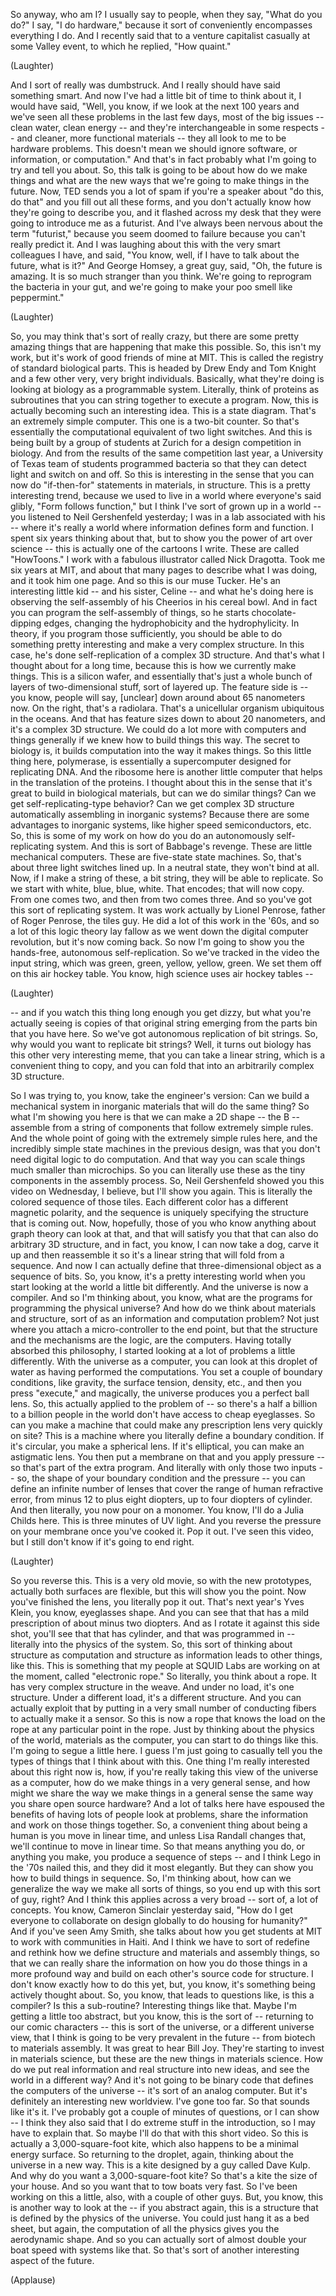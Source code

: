 
So anyway, who am I?
I usually say to people, when they say, &quot;What do you do?&quot;
I say, &quot;I do hardware,&quot;
because it sort of conveniently encompasses everything I do.
And I recently said that to a venture capitalist casually at some
Valley event, to which he replied, &quot;How quaint.&quot;

(Laughter)

And I sort of really was dumbstruck.
And I really should have said something smart.
And now I&#39;ve had a little bit of time to think about it,
I would have said, &quot;Well, you know,
if we look at the next 100 years
and we&#39;ve seen all these problems in the last few days,
most of the big issues -- clean water, clean energy --
and they&#39;re interchangeable in some respects --
and cleaner, more functional materials --
they all look to me to be hardware problems.
This doesn&#39;t mean we should ignore software,
or information, or computation.&quot;
And that&#39;s in fact probably what I&#39;m going to try and tell you about.
So, this talk is going to be about how do we make things
and what are the new ways that we&#39;re going to make things in the future.
Now, TED sends you a lot of spam if you&#39;re a speaker
about &quot;do this, do that&quot; and you fill out all these forms,
and you don&#39;t actually know how they&#39;re going to describe you,
and it flashed across my desk that they were going to introduce me as a futurist.
And I&#39;ve always been nervous about the term &quot;futurist,&quot;
because you seem doomed to failure because you can&#39;t really predict it.
And I was laughing about this with the very smart colleagues I have,
and said, &quot;You know, well, if I have to talk about the future, what is it?&quot;
And George Homsey, a great guy, said, &quot;Oh, the future is amazing.
It is so much stranger than you think.
We&#39;re going to reprogram the bacteria in your gut,
and we&#39;re going to make your poo smell like peppermint.&quot;

(Laughter)

So, you may think that&#39;s sort of really crazy,
but there are some pretty amazing things that are happening
that make this possible.
So, this isn&#39;t my work, but it&#39;s work of good friends of mine at MIT.
This is called the registry of standard biological parts.
This is headed by Drew Endy and Tom Knight
and a few other very, very bright individuals.
Basically, what they&#39;re doing is looking at biology as a programmable system.
Literally, think of proteins as subroutines
that you can string together to execute a program.
Now, this is actually becoming such an interesting idea.
This is a state diagram. That&#39;s an extremely simple computer.
This one is a two-bit counter.
So that&#39;s essentially the computational equivalent of two light switches.
And this is being built by a group of students at Zurich
for a design competition in biology.
And from the results of the same competition last year,
a University of Texas team of students programmed bacteria
so that they can detect light and switch on and off.
So this is interesting in the sense that you can now
do &quot;if-then-for&quot; statements in materials, in structure.
This is a pretty interesting trend,
because we used to live in a world where everyone&#39;s said glibly,
&quot;Form follows function,&quot; but I think I&#39;ve sort of grown up in a world
-- you listened to Neil Gershenfeld yesterday;
I was in a lab associated with his -- where it&#39;s really a world
where information defines form and function.
I spent six years thinking about that,
but to show you the power of art over science --
this is actually one of the cartoons I write. These are called &quot;HowToons.&quot;
I work with a fabulous illustrator called Nick Dragotta.
Took me six years at MIT,
and about that many pages to describe what I was doing,
and it took him one page. And so this is our muse Tucker.
He&#39;s an interesting little kid -- and his sister, Celine --
and what he&#39;s doing here
is observing the self-assembly of his Cheerios in his cereal bowl.
And in fact you can program the self-assembly of things,
so he starts chocolate-dipping edges,
changing the hydrophobicity and the hydrophylicity.
In theory, if you program those sufficiently,
you should be able to do something pretty interesting
and make a very complex structure.
In this case, he&#39;s done self-replication of a complex 3D structure.
And that&#39;s what I thought about for a long time,
because this is how we currently make things.
This is a silicon wafer, and essentially
that&#39;s just a whole bunch of layers of two-dimensional stuff, sort of layered up.
The feature side is -- you know, people will say,
[unclear] down around about 65 nanometers now.
On the right, that&#39;s a radiolara.
That&#39;s a unicellular organism ubiquitous in the oceans.
And that has feature sizes down to about 20 nanometers,
and it&#39;s a complex 3D structure.
We could do a lot more with computers and things generally
if we knew how to build things this way.
The secret to biology is, it builds computation
into the way it makes things. So this little thing here, polymerase,
is essentially a supercomputer designed for replicating DNA.
And the ribosome here is another little computer
that helps in the translation of the proteins.
I thought about this
in the sense that it&#39;s great to build in biological materials,
but can we do similar things?
Can we get self-replicating-type behavior?
Can we get complex 3D structure automatically assembling
in inorganic systems?
Because there are some advantages to inorganic systems,
like higher speed semiconductors, etc.
So, this is some of my work
on how do you do an autonomously self-replicating system.
And this is sort of Babbage&#39;s revenge.
These are little mechanical computers.
These are five-state state machines.
So, that&#39;s about three light switches lined up.
In a neutral state, they won&#39;t bind at all.
Now, if I make a string of these, a bit string,
they will be able to replicate.
So we start with white, blue, blue, white.
That encodes; that will now copy. From one comes two,
and then from two comes three.
And so you&#39;ve got this sort of replicating system.
It was work actually by Lionel Penrose,
father of Roger Penrose, the tiles guy.
He did a lot of this work in the &#39;60s,
and so a lot of this logic theory lay fallow
as we went down the digital computer revolution, but it&#39;s now coming back.
So now I&#39;m going to show you the hands-free, autonomous self-replication.
So we&#39;ve tracked in the video the input string,
which was green, green, yellow, yellow, green.
We set them off on this air hockey table.
You know, high science uses air hockey tables --

(Laughter)

-- and if you watch this thing long enough you get dizzy,
but what you&#39;re actually seeing is copies of that original string
emerging from the parts bin that you have here.
So we&#39;ve got autonomous replication of bit strings.
So, why would you want to replicate bit strings?
Well, it turns out biology has this other very interesting meme,
that you can take a linear string, which is a convenient thing to copy,
and you can fold that into an arbitrarily complex 3D structure.

So I was trying to, you know, take the engineer&#39;s version:
Can we build a mechanical system in inorganic materials
that will do the same thing?
So what I&#39;m showing you here is that we can make a 2D shape --
the B -- assemble from a string of components
that follow extremely simple rules.
And the whole point of going with the extremely simple rules here,
and the incredibly simple state machines in the previous design,
was that you don&#39;t need digital logic to do computation.
And that way you can scale things much smaller than microchips.
So you can literally use these as the tiny components in the assembly process.
So, Neil Gershenfeld showed you this video on Wednesday, I believe,
but I&#39;ll show you again.
This is literally the colored sequence of those tiles.
Each different color has a different magnetic polarity,
and the sequence is uniquely specifying the structure that is coming out.
Now, hopefully, those of you who know anything about graph theory
can look at that, and that will satisfy you
that that can also do arbitrary 3D structure,
and in fact, you know, I can now take a dog, carve it up
and then reassemble it so it&#39;s a linear string
that will fold from a sequence. And now
I can actually define that three-dimensional object as a sequence of bits.
So, you know, it&#39;s a pretty interesting world
when you start looking at the world a little bit differently.
And the universe is now a compiler.
And so I&#39;m thinking about, you know, what are the programs
for programming the physical universe?
And how do we think about materials and structure,
sort of as an information and computation problem?
Not just where you attach a micro-controller to the end point,
but that the structure and the mechanisms are the logic, are the computers.
Having totally absorbed this philosophy,
I started looking at a lot of problems a little differently.
With the universe as a computer,
you can look at this droplet of water
as having performed the computations.
You set a couple of boundary conditions, like gravity,
the surface tension, density, etc., and then you press &quot;execute,&quot;
and magically, the universe produces you a perfect ball lens.
So, this actually applied to the problem
of -- so there&#39;s a half a billion to a billion people in the world
don&#39;t have access to cheap eyeglasses.
So can you make a machine
that could make any prescription lens very quickly on site?
This is a machine where you literally define a boundary condition.
If it&#39;s circular, you make a spherical lens.
If it&#39;s elliptical, you can make an astigmatic lens.
You then put a membrane on that and you apply pressure --
so that&#39;s part of the extra program.
And literally with only those two inputs --
so, the shape of your boundary condition and the pressure --
you can define an infinite number of lenses
that cover the range of human refractive error,
from minus 12 to plus eight diopters, up to four diopters of cylinder.
And then literally, you now pour on a monomer.
You know, I&#39;ll do a Julia Childs here.
This is three minutes of UV light.
And you reverse the pressure on your membrane
once you&#39;ve cooked it. Pop it out.
I&#39;ve seen this video, but I still don&#39;t know if it&#39;s going to end right.

(Laughter)

So you reverse this. This is a very old movie,
so with the new prototypes, actually both surfaces are flexible,
but this will show you the point.
Now you&#39;ve finished the lens, you literally pop it out.
That&#39;s next year&#39;s Yves Klein, you know, eyeglasses shape.
And you can see that that has a mild prescription of about minus two diopters.
And as I rotate it against this side shot, you&#39;ll see that that has cylinder,
and that was programmed in --
literally into the physics of the system.
So, this sort of thinking about structure as computation
and structure as information leads to other things, like this.
This is something that my people at SQUID Labs
are working on at the moment, called &quot;electronic rope.&quot;
So literally, you think about a rope. It has very complex structure in the weave.
And under no load, it&#39;s one structure.
Under a different load, it&#39;s a different structure. And you can actually exploit that
by putting in a very small number of
conducting fibers to actually make it a sensor.
So this is now a rope that knows the load on the rope
at any particular point in the rope.
Just by thinking about the physics of the world,
materials as the computer,
you can start to do things like this.
I&#39;m going to segue a little here.
I guess I&#39;m just going to casually tell you the types of things
that I think about with this.
One thing I&#39;m really interested about this right now is, how,
if you&#39;re really taking this view of the universe as a computer,
how do we make things in a very general sense,
and how might we share the way we make things in a general sense
the same way you share open source hardware?
And a lot of talks here have espoused the benefits
of having lots of people look at problems,
share the information and work on those things together.
So, a convenient thing about being a human is you move in linear time,
and unless Lisa Randall changes that,
we&#39;ll continue to move in linear time.
So that means anything you do, or anything you make,
you produce a sequence of steps --
and I think Lego in the &#39;70s nailed this,
and they did it most elegantly.
But they can show you how to build things in sequence.
So, I&#39;m thinking about, how can we generalize
the way we make all sorts of things,
so you end up with this sort of guy, right?
And I think this applies across a very broad -- sort of, a lot of concepts.
You know, Cameron Sinclair yesterday said,
&quot;How do I get everyone to collaborate on design
globally to do housing for humanity?&quot;
And if you&#39;ve seen Amy Smith,
she talks about how you get students at MIT
to work with communities in Haiti.
And I think we have to sort of redefine and rethink
how we define structure and materials and assembly things,
so that we can really share the information
on how you do those things in a more profound way
and build on each other&#39;s source code for structure.
I don&#39;t know exactly how to do this yet,
but, you know, it&#39;s something being actively thought about.
So, you know, that leads to questions
like, is this a compiler? Is this a sub-routine?
Interesting things like that.
Maybe I&#39;m getting a little too abstract, but you know,
this is the sort of -- returning to our comic characters --
this is sort of the universe, or a different universe view,
that I think is going to be very prevalent in the future --
from biotech to materials assembly. It was great to hear Bill Joy.
They&#39;re starting to invest in materials science,
but these are the new things in materials science.
How do we put real information and real structure into new ideas,
and see the world in a different way? And it&#39;s not going to be binary code
that defines the computers of the universe --
it&#39;s sort of an analog computer.
But it&#39;s definitely an interesting new worldview.
I&#39;ve gone too far. So that sounds like it&#39;s it.
I&#39;ve probably got a couple of minutes of questions,
or I can show -- I think they also said that I do extreme stuff
in the introduction, so I may have to explain that.
So maybe I&#39;ll do that with this short video.
So this is actually a 3,000-square-foot kite,
which also happens to be a minimal energy surface.
So returning to the droplet, again,
thinking about the universe in a new way.
This is a kite designed by a guy called Dave Kulp.
And why do you want a 3,000-square-foot kite?
So that&#39;s a kite the size of your house.
And so you want that to tow boats very fast.
So I&#39;ve been working on this a little, also,
with a couple of other guys.
But, you know, this is another way to look at the --
if you abstract again,
this is a structure that is defined by the physics of the universe.
You could just hang it as a bed sheet,
but again, the computation of all the physics
gives you the aerodynamic shape.
And so you can actually sort of almost double your boat speed
with systems like that. So that&#39;s sort of another interesting aspect of the future.

(Applause)

